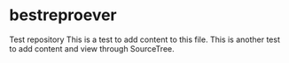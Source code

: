 # bestreproever
Test repository
This is a test to add content to this file.
This is another test to add content and view through SourceTree.